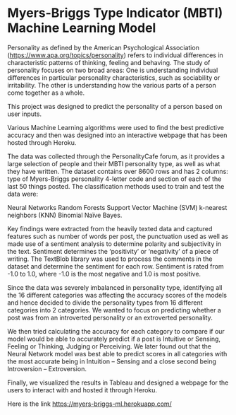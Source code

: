 # Myers-Briggs Type Indicator (MBTI) Machine Learning Model

Personality as defined by the American Psychological Association (https://www.apa.org/topics/personality) refers to individual differences in characteristic patterns of thinking, feeling and behaving. The study of personality focuses on two broad areas: One is understanding individual differences in particular personality characteristics, such as sociability or irritability. The other is understanding how the various parts of a person come together as a whole.

This project was designed to predict the personality of a person based on user inputs.

Various Machine Learning algorithms were used to find the best predictive accuracy and then was designed into an interactive webpage that has been hosted through Heroku.

The data was collected through the PersonalityCafe forum, as it provides a large selection of people and their MBTI personality type, as well as what they have written.
The dataset contains over 8600 rows and has 2 columns: type of Myers-Briggs personality 4-letter code and section of each of the last 50 things posted. The classification methods used to train and test the data were:

Neural Networks
Random Forests
Support Vector Machine (SVM)
k-nearest neighbors (KNN)
Binomial Naïve Bayes.

Key findings were extracted from the heavily texted data and captured features such as number of words per post, the punctuation used as well as made use of a sentiment analysis to determine polarity and subjectivity in the text. Sentiment determines the ‘positivity’ or ‘negativity’ of a piece of writing. The TextBlob library was used to process the comments in the dataset and determine the sentiment for each row. Sentiment is rated from -1.0 to 1.0, where -1.0 is the most negative and 1.0 is most positive.

Since the data was severely imbalanced in personality type, identifying all the 16 different categories was affecting the accuracy scores of the models and hence decided to divide the personality types from 16 different categories into 2 categories. We wanted to focus on predicting whether a post was from an introverted personality or an extroverted personality.

We then tried calculating the accuracy for each category to compare if our model would be able to accurately predict if a post is Intuitive or Sensing, Feeling or Thinking, Judging or Perceiving. We later found out that the Neural Network model was best able to predict scores in all categories with the most accurate being in Intuition – Sensing and a close second being Introversion – Extroversion.

Finally, we visualized the results in Tableau and designed a webpage for the users to interact with and hosted it through Heroku.

Here is the link https://myers-briggs-ml.herokuapp.com/
